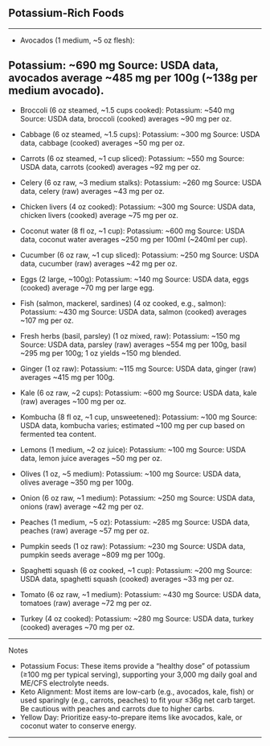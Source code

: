 ## Potassium-Rich Foods
---
- Avocados (1 medium, ~5 oz flesh):

Potassium: ~690 mg
Source: USDA data, avocados average ~485 mg per 100g (~138g per medium avocado).
---
- Broccoli (6 oz steamed, ~1.5 cups cooked):
Potassium: ~540 mg
Source: USDA data, broccoli (cooked) averages ~90 mg per oz.

- Cabbage (6 oz steamed, ~1.5 cups):
Potassium: ~300 mg
Source: USDA data, cabbage (cooked) averages ~50 mg per oz.

- Carrots (6 oz steamed, ~1 cup sliced):
Potassium: ~550 mg
Source: USDA data, carrots (cooked) averages ~92 mg per oz.

- Celery (6 oz raw, ~3 medium stalks):
Potassium: ~260 mg
Source: USDA data, celery (raw) averages ~43 mg per oz.

- Chicken livers (4 oz cooked):
Potassium: ~300 mg
Source: USDA data, chicken livers (cooked) average ~75 mg per oz.

- Coconut water (8 fl oz, ~1 cup):
Potassium: ~600 mg
Source: USDA data, coconut water averages ~250 mg per 100ml (~240ml per cup).

- Cucumber (6 oz raw, ~1 cup sliced):
Potassium: ~250 mg
Source: USDA data, cucumber (raw) averages ~42 mg per oz.

- Eggs (2 large, ~100g):
Potassium: ~140 mg
Source: USDA data, eggs (cooked) average ~70 mg per large egg.

- Fish (salmon, mackerel, sardines) (4 oz cooked, e.g., salmon):
Potassium: ~430 mg
Source: USDA data, salmon (cooked) averages ~107 mg per oz.

- Fresh herbs (basil, parsley) (1 oz mixed, raw):
Potassium: ~150 mg
Source: USDA data, parsley (raw) averages ~554 mg per 100g, basil ~295 mg per 100g; 1 oz yields ~150 mg blended.

- Ginger (1 oz raw):
Potassium: ~115 mg
Source: USDA data, ginger (raw) averages ~415 mg per 100g.

- Kale (6 oz raw, ~2 cups):
Potassium: ~600 mg
Source: USDA data, kale (raw) averages ~100 mg per oz.

- Kombucha (8 fl oz, ~1 cup, unsweetened):
Potassium: ~100 mg
Source: USDA data, kombucha varies; estimated ~100 mg per cup based on fermented tea content.

- Lemons (1 medium, ~2 oz juice):
Potassium: ~100 mg
Source: USDA data, lemon juice averages ~50 mg per oz.

- Olives (1 oz, ~5 medium):
Potassium: ~100 mg
Source: USDA data, olives average ~350 mg per 100g.

- Onion (6 oz raw, ~1 medium):
Potassium: ~250 mg
Source: USDA data, onions (raw) average ~42 mg per oz.

- Peaches (1 medium, ~5 oz):
Potassium: ~285 mg
Source: USDA data, peaches (raw) average ~57 mg per oz.

- Pumpkin seeds (1 oz raw):
Potassium: ~230 mg
Source: USDA data, pumpkin seeds average ~809 mg per 100g.

- Spaghetti squash (6 oz cooked, ~1 cup):
Potassium: ~200 mg
Source: USDA data, spaghetti squash (cooked) averages ~33 mg per oz.

- Tomato (6 oz raw, ~1 medium):
Potassium: ~430 mg
Source: USDA data, tomatoes (raw) average ~72 mg per oz.

- Turkey (4 oz cooked):
Potassium: ~280 mg
Source: USDA data, turkey (cooked) averages ~70 mg per oz.

---
Notes
- Potassium Focus: These items provide a “healthy dose” of potassium (≥100 mg per typical serving), supporting your 3,000 mg daily goal and ME/CFS electrolyte needs.
- Keto Alignment: Most items are low-carb (e.g., avocados, kale, fish) or used sparingly (e.g., carrots, peaches) to fit your ≤36g net carb target. Be cautious with peaches and carrots due to higher carbs.
- Yellow Day: Prioritize easy-to-prepare items like avocados, kale, or coconut water to conserve energy.
---
